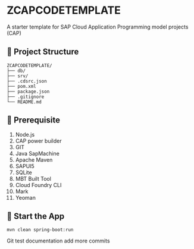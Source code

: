 # ZCAPCODETEMPLATE

A starter template for SAP Cloud Application Programming model projects (CAP)

## 📂 Project Structure

```
ZCAPCODETEMPLATE/
├── db/
├── srv/
├── .cdsrc.json
├── pom.xml
├── package.json
├── .gitignore
└── README.md
```

## 📑 Prerequisite

1. Node.js
2. CAP power builder
3. GIT
4. Java SapMachine
5. Apache Maven
6. SAPUI5
7. SQLite
8. MBT Built Tool
9. Cloud Foundry CLI
10. Mark
11. Yeoman

## 🚀 Start the App

`mvn clean spring-boot:run`

Git test documentation
add more commits
